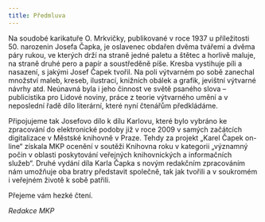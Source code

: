```yaml
---
title: Předmluva
---
```


Na soudobé karikatuře O. Mrkvičky, publikované v roce 1937 u příležitosti 50. narozenin Josefa Čapka, je oslavenec obdařen dvěma tvářemi a dvěma páry rukou, ve kterých drží na straně jedné paletu a štětec a horlivě maluje, na straně druhé pero a papír a soustředěně píše. Kresba vystihuje píli a nasazení, s jakými Josef Čapek tvořil. Na poli výtvarném po sobě zanechal množství maleb, kreseb, ilustrací, knižních obálek a grafik, jevištní výtvarné návrhy atd. Neúnavná byla i jeho činnost ve světě psaného slova – publicistika pro Lidové noviny, práce z teorie výtvarného umění a v neposlední řadě dílo literární, které nyní čtenářům předkládáme.

Připojujeme tak Josefovo dílo k dílu Karlovu, které bylo vybráno ke zpracování do elektronické podoby již v roce 2009 v samých začátcích digitalizace v Městské knihovně v Praze. Tehdy za projekt „Karel Čapek on-line“ získala MKP ocenění v soutěži Knihovna roku v kategorii „významný počin v oblasti poskytování veřejných knihovnických a informačních služeb“. Druhé vydání díla Karla Čapka s novým redakčním zpracováním nám umožňuje oba bratry představit společně, tak jak tvořili a v soukromém i veřejném životě k sobě patřili.

Přejeme vám hezké čtení.

_Redakce MKP_
